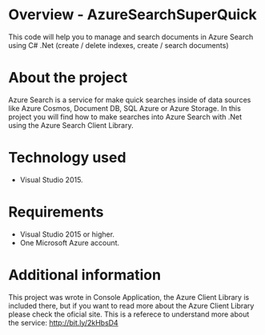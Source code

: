 # Overview - AzureSearchSuperQuick
This code will help you to manage and search documents in Azure Search using C# .Net (create / delete indexes, create / search documents)

# About the project
Azure Search is a service for make quick searches inside of data sources like Azure Cosmos, Document DB, SQL Azure or Azure Storage. In this project you will find how to make searches into Azure Search with .Net using the Azure Search Client Library.

# Technology used

* Visual Studio 2015.

# Requirements

* Visual Studio 2015 or higher.
* One Microsoft Azure account.

# Additional information

This project was wrote in Console Application, the Azure Client Library is included there, but if you want to read more about the Azure Client Library please check the oficial site.
This is a referece to understand more about the service: http://bit.ly/2kHbsD4
